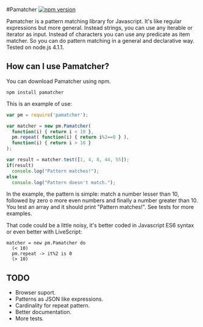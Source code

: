 #Pamatcher [![npm version](https://badge.fury.io/js/pamatcher.svg)](http://badge.fury.io/js/pamatcher)

Pamatcher is a pattern matching library for Javascript. It's like regular expressions but more general. Instead strings, you can use any iterable or iterator as input. Instead of characters you can use any predicate as item matcher. So you can do pattern matching in a general and declarative way.
Tested on node.js 4.1.1.

## How can I use Pamatcher?
You can download Pamatcher using npm.
```
npm install pamatcher
```

This is an example of use:

```js
var pm = require('pamatcher');

var matcher = new pm.Pamatcher(
  function(i) { return i < 10 },
  pm.repeat( function(i) { return i%2==0 } ),
  function(i) { return i > 10 }
);

var result = matcher.test([1, 4, 8, 44, 55]);
if(result)
  console.log("Pattern matches!");
else
  console.log("Pattern doesn't match.");
```

In the example, the pattern is simple: match a number lesser than 10, followed by zero o more even numbers and finally a number greater than 10. You test an array and it should print "Pattern matches!". See tests for more examples.

That code could be a little noisy, it's better coded in Javascript ES6 syntax or even better with LiveScript:
```livescript
matcher = new pm.Pamatcher do
  (< 10)
  pm.repeat -> it%2 is 0
  (> 10)
```

## TODO
- Browser suport.
- Patterns as JSON like expressions.
- Cardinality for repeat pattern.
- Better documentation.
- More tests.
